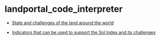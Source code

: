 # landportal_code_interpreter

* [State and challenges of the land around the world](https://htmlpreview.github.io/?https://raw.githubusercontent.com/asanchez75/landportal_code_interpreter/main/Land%20Indicators%20-%20EDA%20for%20%20state%20and%20challenges%20of%20the%20land%20.html)

* [Indicators that can be used to support the Sol Index and its challenges](https://htmlpreview.github.io/?https://raw.githubusercontent.com/asanchez75/landportal_code_interpreter/main/SOLIndex%20and%20Challenges.html)
  
